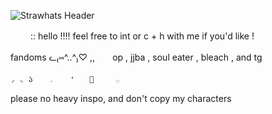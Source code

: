 ![Strawhats Header](https://github.com/user-attachments/assets/17893c51-540b-41a1-89dc-584b0c0dfc8f)

　　 :: hello !!!! feel free to int or c + h with me if you'd like !

fandoms ᓚ₍⑅^..^₎♡ ,,　　op , jjba , soul eater , bleach , and tg
　　
		
	◞ ◟ 𑁬　　﹒　　❛　　💮　　　𓂂

please no heavy inspo, and don't copy my characters
